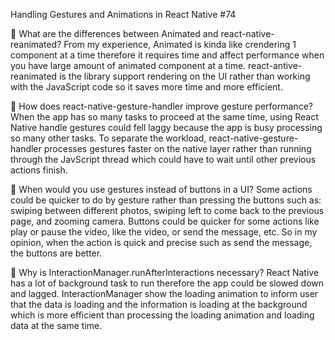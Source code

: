 Handling Gestures and Animations in React Native #74

📌 What are the differences between Animated and react-native-reanimated?
From my experience, Animated is kinda like crendering 1 component at a time therefore it requires time and affect performance when you have large amount of animated component at a time. react-antive-reanimated is the library support rendering on the UI rather than working with the JavaScript code so it saves more time and more efficient.

📌 How does react-native-gesture-handler improve gesture performance?
When the app has so many tasks to proceed at the same time, using React Native handle gestures could fell laggy because the app is busy processing so many other tasks. To separate the workload, react-native-gesture-handler processes gestures faster on the native layer rather than running through the JavScript thread which could have to wait until other previous actions finish.
    
    
📌 When would you use gestures instead of buttons in a UI?
Some actions could be quicker to do by gesture rather than pressing the buttons such as: swiping between different photos, swiping left to come back to the previous page, and zooming camera. Buttons could be quicker for some actions like play or pause the video, like the video, or send the message, etc. So in my opinion, when the action is quick and precise such as send the message, the buttons are better.


📌 Why is InteractionManager.runAfterInteractions necessary?
React Native has a lot of background task to run therefore the app could be slowed down and lagged. InteractionManager show the loading animation to inform user that the data is loading and the information is loading at the background which is more efficient than processing the loading animation and loading data at the same time.